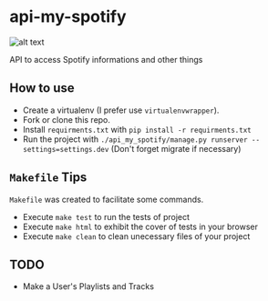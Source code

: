# api-my-spotify

![alt text](https://play.spotify.edgekey.net/site/19b6d34/images/favicon.png "Spotify")

API to access Spotify informations and other things

## How to use
* Create a virtualenv (I prefer use ``virtualenvwrapper``).
* Fork or clone this repo.
* Install ``requirments.txt`` with ``pip install -r requirments.txt``
* Run the project with ``./api_my_spotify/manage.py runserver --settings=settings.dev`` (Don't forget migrate if necessary)

## ``Makefile`` Tips
``Makefile`` was created to facilitate some commands.
* Execute ``make test`` to run the tests of project
* Execute ``make html`` to exhibit the cover of tests in your browser
* Execute ``make clean`` to clean unecessary files of your project

## TODO
* Make a User's Playlists and Tracks
